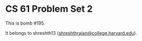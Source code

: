 CS 61 Problem Set 2
===================

This is bomb #195.

It belongs to shreshth13 (shreshthrajan@college.harvard.edu).
